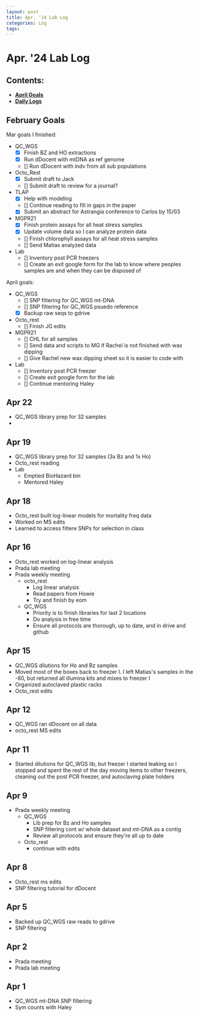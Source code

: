 ```yaml
---
layout: post
title: Apr. '24 Lab Log
categories: Log
tags: 
---
```


# Apr. '24 Lab Log

## Contents:
- [**April Goals**](#goals)  
- [**Daily Logs**](#log)     


## <a name="goals"></a> **February Goals**

Mar goals I finished: 
- QC_WGS
    - [x] Finish BZ and HO extractions
    - [x] Run dDocent with mtDNA as ref genome
    - [] Run dDocent with indv from all sub populations
- Octo_Rest
    - [x] Submit draft to Jack
    - [] Submit draft to review for a journal?
- TLAP
    - [x] Help with modeling 
    - [] Continue reading to fill in gaps in the paper 
    - [x] Submit an abstract for Astrangia conference to Carlos by 15/03
- MGPR21
    - [x] Finish protein assays for all heat stress samples 
    - [x] Update volume data so I can analyze protein data
    - [] Finish chlorophyll assays for all heat stress samples
    - [] Send Matias analyzed data 
- Lab 
    - [] Inventory post PCR freezers
    - [] Create an exit google form for the lab to know where peoples samples are and when they can be disposed of

April goals: 
- QC_WGS
    - [] SNP filtering for QC_WGS mt-DNA
    - [] SNP filtering for QC_WGS psuedo reference 
    - [x] Backup raw seqs to gdrive
- Octo_rest
    - [] Finish JG edits 
- MGPR21
    - [] CHL for all samples 
    - [] Send data and scripts to MG if Rachel is not finished with wax dipping 
    - [] Give Rachel new wax dipping sheet so it is easier to code with 
- Lab 
    - [] Inventory post PCR freezer 
    - [] Create exit google form for the lab 
    - [] Continue mentoring Haley 

## Apr 22 
- QC_WGS library prep for 32 samples 
- 

## Apr 19
- QC_WGS library prep for 32 samples (3x Bz and 1x Ho)
- Octo_rest reading
- Lab 
    - Emptied BioHazard bin 
    - Mentored Haley 

## Apr 18 
- Octo_rest built log-linear models for mortality freq data 
- Worked on MS edits 
- Learned to access filtere SNPs for selection in class 

## Apr 16 
- Octo_rest worked on log-linear analysis 
- Prada lab meeting
- Prada weekly meeting 
    - octo_rest 
        - Log linear analysis 
        - Read papers from Howie 
        - Try and finish by eom 
    - QC_WGS
        - Priority is to finish libraries for last 2 locations 
        - Do analysis in free time 
        - Ensure all protocols are thorough, up to date, and in drive and github 

## Apr 15
- QC_WGS dilutions for Ho and Bz samples 
- Moved most of the boxes back to freezer I. I left Matias's samples in the -80, but returned all illumina kits and mixes to freezer I 
- Organized autoclaved plastic racks 
- Octo_rest edits 

## Apr 12
- QC_WGS ran dDocent on all data 
- octo_rest MS edits 

## Apr 11
- Started dilutions for QC_WGS lib, but freezer I started leaking so I stopped and spent the rest of the day moving items to other freezers, cleaning out the post PCR freezer, and autoclaving plate holders 

## Apr 9 
- Prada weekly meeting
    - QC_WGS
        - Lib prep for Bz and Ho samples 
        - SNP filtering cont w/ whole dataset and mt-DNA as a contig
        - Review all protocols and ensure they're all up to date 
    - Octo_rest
        - continue with edits 

## Apr 8
- Octo_rest ms edits 
- SNP filtering tutorial for dDocent 

## Apr 5
- Backed up QC_WGS raw reads to gdrive 
- SNP filtering 

## Apr 2
- Prada meeting 
- Prada lab meeting

## Apr 1
- QC_WGS mt-DNA SNP filtering 
- Sym counts with Haley 